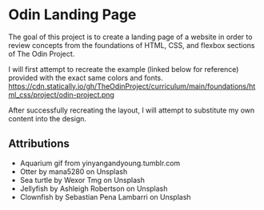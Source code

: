 # Odin Landing Page

The goal of this project is to create a landing page of a website in order to review concepts from the foundations of HTML, CSS, and flexbox sections of The Odin Project.

I will first attempt to recreate the example (linked below for reference) provided with the exact same colors and fonts.
https://cdn.statically.io/gh/TheOdinProject/curriculum/main/foundations/html_css/project/odin-project.png

After successfully recreating the layout, I will attempt to substitute my own content into the design.

## Attributions

- Aquarium gif from yinyangandyoung.tumblr.com
- Otter by mana5280 on Unsplash
- Sea turtle by Wexor Tmg on Unsplash
- Jellyfish by Ashleigh Robertson on Unsplash
- Clownfish by Sebastian Pena Lambarri on Unsplash
